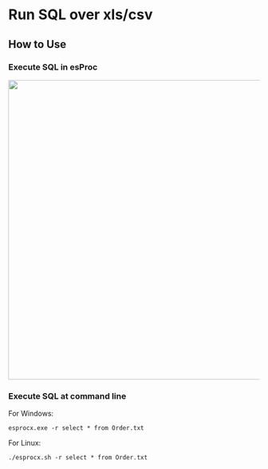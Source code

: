 # Run SQL over xls/csv

## How to Use

### Execute SQL in esProc

<img src="http://www.raqsoft.com/wp-content/themes/raqsoft2017-en/images/script-over-csv-xls/2.png" width="800" height="600">

### Execute SQL at command line

For Windows:

```esprocx.exe -r select * from Order.txt```

For Linux:

```./esprocx.sh -r select * from Order.txt```


